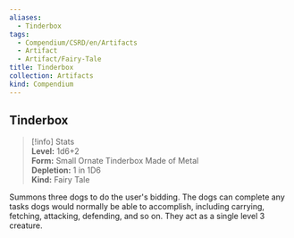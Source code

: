 ```yaml
---
aliases:
  - Tinderbox
tags:
  - Compendium/CSRD/en/Artifacts
  - Artifact
  - Artifact/Fairy-Tale
title: Tinderbox
collection: Artifacts
kind: Compendium
---
```

## Tinderbox  
>[!info] Stats  
> **Level:** 1d6+2  
> **Form:** Small Ornate Tinderbox Made of Metal  
> **Depletion:** 1 in 1D6  
> **Kind:** Fairy Tale
  
Summons three dogs to do the user's bidding. The dogs can complete any tasks dogs would normally be able to accomplish, including carrying, fetching, attacking, defending, and so on. They act as a single level 3 creature.